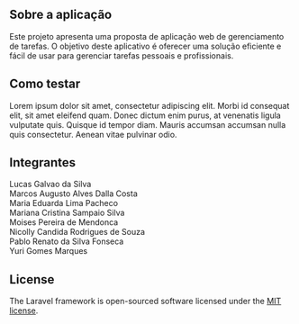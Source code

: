 ## Sobre a aplicação
Este projeto apresenta uma proposta de aplicação web de gerenciamento de tarefas. 
O objetivo deste aplicativo é oferecer uma solução eficiente e fácil de usar para gerenciar tarefas pessoais e profissionais.

## Como testar
Lorem ipsum dolor sit amet, consectetur adipiscing elit. Morbi id consequat elit, sit amet eleifend quam. Donec dictum enim purus, at venenatis ligula vulputate quis. 
Quisque id tempor diam. Mauris accumsan accumsan nulla quis consectetur. Aenean vitae pulvinar odio.

## Integrantes

Lucas Galvao da Silva <br>
Marcos Augusto Alves Dalla Costa <br>
Maria Eduarda Lima Pacheco <br>
Mariana Cristina Sampaio Silva <br>
Moises Pereira de Mendonca <br>
Nicolly Candida Rodrigues de Souza <br>
Pablo Renato da Silva Fonseca <br>
Yuri Gomes Marques


## License

The Laravel framework is open-sourced software licensed under the [MIT license](https://opensource.org/licenses/MIT).
